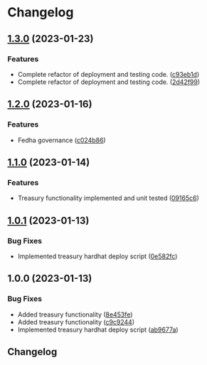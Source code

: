 # Changelog

## [1.3.0](https://github.com/webspaceiq/fedha-v1-core/compare/v1.2.0...v1.3.0) (2023-01-23)


### Features

* Complete refactor of deployment and testing code. ([c93eb1d](https://github.com/webspaceiq/fedha-v1-core/commit/c93eb1d2fc621cfc63bde3aecc2b133d436493de))
* Complete refactor of deployment and testing code. ([2d42f99](https://github.com/webspaceiq/fedha-v1-core/commit/2d42f9940fd66548397913548faa3d5c5ad1bd18))

## [1.2.0](https://github.com/webspaceiq/fedha-v1-core/compare/v1.1.0...v1.2.0) (2023-01-16)


### Features

* Fedha governance ([c024b86](https://github.com/webspaceiq/fedha-v1-core/commit/c024b865162cf7eb394575701f56f1560a380852))

## [1.1.0](https://github.com/webspaceiq/fedha-v1-core/compare/v1.0.1...v1.1.0) (2023-01-14)


### Features

* Treasury functionality implemented and unit tested ([09165c6](https://github.com/webspaceiq/fedha-v1-core/commit/09165c69b46dabc2e5f0bcdd476a318d9a96937a))

## [1.0.1](https://github.com/webspaceiq/fedha-v1-core/compare/v1.0.0...v1.0.1) (2023-01-13)


### Bug Fixes

* Implemented treasury hardhat deploy script ([0e582fc](https://github.com/webspaceiq/fedha-v1-core/commit/0e582fcb2a2f577e84ca607131b53bcf8f54cddf))

## 1.0.0 (2023-01-13)


### Bug Fixes

* Added treasury functionality ([8e453fe](https://github.com/webspaceiq/fedha-v1-core/commit/8e453fe25abeb700310ed9508db922ba4e57a9ad))
* Added treasury functionality ([c9c9244](https://github.com/webspaceiq/fedha-v1-core/commit/c9c9244b7d9c0eedfded48f760d67f67989834b6))
* Implemented treasury hardhat deploy script ([ab9677a](https://github.com/webspaceiq/fedha-v1-core/commit/ab9677aba607f8af5a6bcb7846774229b47995b7))

## Changelog
